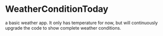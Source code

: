 # WeatherConditionToday
a basic weather app. It only has temperature for now, but will continuously upgrade the code to show complete weather conditions.
